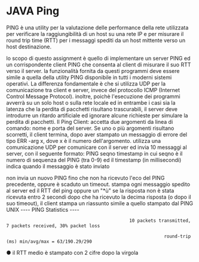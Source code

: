 # JAVA Ping
PING è una utility per la valutazione delle performance della rete utilizzata per verificare la raggiungibilità di un host su una rete IP e per misurare il round trip time (RTT) per i messaggi spediti da un host mittente verso un host destinazione.

lo scopo di questo assignment è quello di implementare un server PING ed un corrispondente client PING che consenta al client di misurare il suo RTT verso il server.
la funzionalità fornita da questi programmi deve essere simile a quella della utility PING disponibile in tutti i moderni sistemi operativi. La differenza fondamentale è 
che si utilizza UDP per la comunicazione tra client e server, invece del protocollo ICMP (Internet Control Message Protocol).
inoltre, poichè l'esecuzione dei programmi avverrà su un solo host o sulla rete locale ed in entrambe i casi sia la latenza che la perdita di pacchetti risultano trascurabili, 
il server deve introdurre un ritardo artificiale ed ignorare alcune richieste per simulare la perdita di pacchetti.
Il Ping Client:
accetta due argomenti da linea di comando: nome e porta del server. Se uno o più argomenti risultano scorretti, il client termina, dopo aver stampato un messaggio di errore del 
tipo ERR -arg x, dove x è il numero dell'argomento.
utilizza una comunicazione UDP per comunicare con il server ed invia 10 messaggi al server, con il seguente formato:
                                                                       PING seqno timestamp
in cui seqno è il numero di sequenza del PING (tra 0-9) ed il timestamp (in millisecondi) indica quando il messaggio è stato inviato

 non invia un nuovo PING fino che non ha ricevuto l'eco del PING precedente, oppure è scaduto un timeout.
stampa ogni messaggio spedito al server ed il RTT del ping oppure un "*ù" se la risposta non è stata ricevuta entro 2 secondi
dopo che ha ricevuto la decima risposta (o dopo il suo timeout), il client stampa un riassunto simile a quello stampato dal PING UNIX
                                                                            ---- PING Statistics ----

                                                  10 packets transmitted, 7 packets received, 30% packet loss

                                                               round-trip (ms) min/avg/max = 63/190.29/290


● il RTT medio è stampato con 2 cifre dopo la virgola

